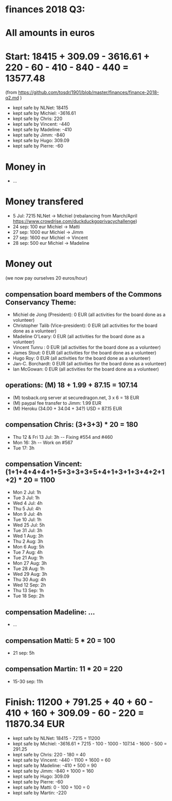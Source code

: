 # finances 2018 Q3:

# All amounts in euros
# Start: 18415 + 309.09 - 3616.61 + 220 - 60 - 410 - 840 - 440 = 13577.48

(from https://github.com/tosdr/1901/blob/master/finances/finance-2018-q2.md )

  * kept safe by NLNet: 18415
  * kept safe by Michiel: -3616.61
  * kept safe by Chris: 220
  * kept safe by Vincent: -440
  * kept safe by Madeline: -410
  * kept safe by Jimm: -840
  * kept safe by Hugo: 309.09
  * kept safe by Pierre: -60

# Money in
  * ...

# Money transfered
  * 5 Jul: 7215 NLNet -> Michiel (rebalancing from March/April https://www.crowdrise.com/duckduckgoprivacychallenge)
  * 24 sep: 100 eur Michiel -> Matti
  * 27 sep: 1000 eur Michiel -> Jimm
  * 27 sep: 1600 eur Michiel -> Vincent
  * 28 sep: 500 eur Michiel -> Madeline

# Money out

(we now pay ourselves 20 euros/hour)

## compensation board members of the Commons Conservancy Theme:
  * Michiel de Jong (President):		0 EUR (all activities for the board done as a volunteer)
  * Christopher Talib (Vice-president):	0 EUR (all activities for the board done as a volunteer)
  * Madeline O'Leary:				0 EUR (all activities for the board done as a volunteer)
  * Vincent Tunru :				0 EUR (all activities for the board done as a volunteer)
  * James Stout:				0 EUR (all activities for the board done as a volunteer)
  * Hugo Roy:					0 EUR (all activities for the board done as a volunteer)
  * Jan-C. Borchardt:				0 EUR (all activities for the board done as a volunteer)
  * Ian McGowan:				0 EUR (all activities for the board done as a volunteer)
   
## operations: (M) 18 + 1.99 + 87.15 = 107.14
  * (M) tosback.org server at securedragon.net, 3 x 6 = 18 EUR
  * (M) paypal fee transfer to Jimm: 1.99 EUR
  * (M) Heroku (34.00 + 34.04 + 34?) USD = 87.15 EUR

## compensation Chris: (3+3+3) * 20 = 180
  * Thu 12 & Fri 13 Jul: 3h -- Fixing #554 and #460
  * Mon 16: 3h -- Work on #567
  * Tue 17: 3h 

## compensation Vincent: (1+1+4+4+4+1+5+3+3+3+5+4+1+3+1+3+4+2+1+2) * 20 = 1100
  * Mon 2 Jul: 1h
  * Tue 3 Jul: 1h
  * Wed 4 Jul: 4h
  * Thu 5 Jul: 4h
  * Mon 9 Jul: 4h
  * Tue 10 Jul: 1h
  * Wed 25 Jul: 5h
  * Tue 31 Jul: 3h
  * Wed 1 Aug: 3h
  * Thu 2 Aug: 3h
  * Mon 6 Aug: 5h
  * Tue 7 Aug: 4h
  * Tue 21 Aug: 1h
  * Mon 27 Aug: 3h
  * Tue 28 Aug: 1h
  * Wed 29 Aug: 3h
  * Thu 30 Aug: 4h
  * Wed 12 Sep: 2h
  * Thu 13 Sep: 1h
  * Tue 18 Sep: 2h

## compensation Madeline: ...
  * ...

## compensation Matti: 5 * 20 = 100
  * 21 sep: 5h

## compensation Martin: 11 * 20 = 220
  * 15-30 sep: 11h

# Finish: 11200 + 791.25 + 40 + 60 - 410 + 160 + 309.09 - 60 - 220 = 11870.34 EUR
* kept safe by NLNet: 18415 - 7215 = 11200
* kept safe by Michiel: -3616.61 + 7215 - 100 - 1000 - 107.14 - 1600 - 500 = 291.25
* kept safe by Chris: 220 - 180 = 40
* kept safe by Vincent: -440 - 1100 + 1600 = 60
* kept safe by Madeline: -410 + 500 = 90
* kept safe by Jimm: -840 + 1000 = 160
* kept safe by Hugo: 309.09
* kept safe by Pierre: -60
* kept safe by Matti: 0 - 100 + 100 = 0
* kept safe by Martin: -220
